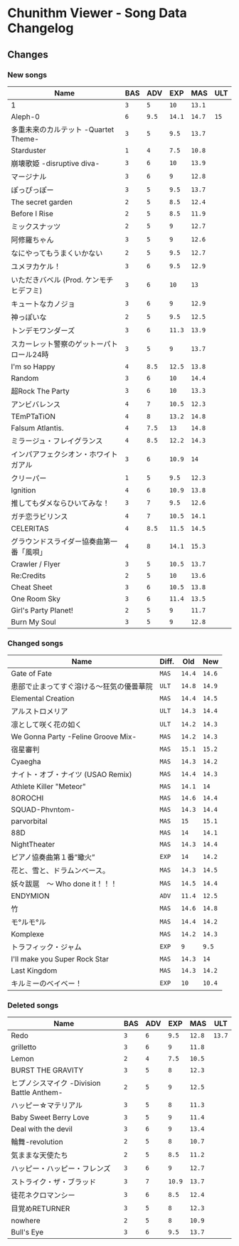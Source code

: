 # Chunithm Viewer - Song Data Changelog

## Changes

### New songs

Name|BAS|ADV|EXP|MAS|ULT
----|---|---|---|---|---
1|`3`|`5`|`10`|`13.1`
Aleph-0|`6`|`9.5`|`14.1`|`14.7`|`15`
多重未来のカルテット -Quartet Theme-|`3`|`5`|`9.5`|`13.7`
Starduster|`1`|`4`|`7.5`|`10.8`
崩壊歌姫 -disruptive diva-|`3`|`6`|`10`|`13.9`
マージナル|`3`|`6`|`9`|`12.8`
ぽっぴっぽー|`3`|`5`|`9.5`|`13.7`
The secret garden|`2`|`5`|`8.5`|`12.4`
Before I Rise|`2`|`5`|`8.5`|`11.9`
ミックスナッツ|`2`|`5`|`9`|`12.7`
阿修羅ちゃん|`3`|`5`|`9`|`12.6`
なにやってもうまくいかない|`2`|`5`|`9.5`|`12.7`
ユメヲカケル！|`3`|`6`|`9.5`|`12.9`
いただきバベル (Prod. ケンモチヒデフミ)|`3`|`6`|`10`|`13`
キュートなカノジョ|`3`|`6`|`9`|`12.9`
神っぽいな|`2`|`5`|`9.5`|`12.5`
トンデモワンダーズ|`3`|`6`|`11.3`|`13.9`
スカーレット警察のゲットーパトロール24時|`3`|`5`|`9`|`13.7`
I'm so Happy|`4`|`8.5`|`12.5`|`13.8`
Random|`3`|`6`|`10`|`14.4`
超Rock The Party|`3`|`6`|`10`|`13.3`
アンビバレンス|`4`|`7`|`10.5`|`12.3`
TEmPTaTiON|`4`|`8`|`13.2`|`14.8`
Falsum Atlantis.|`4`|`7.5`|`13`|`14.8`
ミラージュ・フレイグランス|`4`|`8.5`|`12.2`|`14.3`
インパアフェクシオン・ホワイトガアル|`3`|`6`|`10.9`|`14`
 クリーパー|`1`|`5`|`9.5`|`12.3`
Ignition|`4`|`6`|`10.9`|`13.8`
推してもダメならひいてみな！|`3`|`7`|`9.5`|`12.6`
ガチ恋ラビリンス|`4`|`7`|`10.5`|`14.1`
CELERITAS|`4`|`8.5`|`11.5`|`14.5`
グラウンドスライダー協奏曲第一番「風唄」|`4`|`8`|`14.1`|`15.3`
Crawler / Flyer|`3`|`5`|`10.5`|`13.7`
Re:Credits|`2`|`5`|`10`|`13.6`
Cheat Sheet|`3`|`6`|`10.5`|`13.8`
One Room Sky|`3`|`6`|`11.4`|`13.5`
Girl's Party Planet!|`2`|`5`|`9`|`11.7`
Burn My Soul|`3`|`5`|`9`|`12.8`

### Changed songs

Name|Diff.|Old|New
----|-----|---|---
Gate of Fate|`MAS`|`14.4`|`14.6`
患部で止まってすぐ溶ける～狂気の優曇華院|`ULT`|`14.8`|`14.9`
Elemental Creation|`MAS`|`14.4`|`14.5`
アルストロメリア|`ULT`|`14.3`|`14.4`
凛として咲く花の如く|`ULT`|`14.2`|`14.3`
We Gonna Party -Feline Groove Mix-|`MAS`|`14.2`|`14.3`
宿星審判|`MAS`|`15.1`|`15.2`
Cyaegha|`MAS`|`14.3`|`14.2`
ナイト・オブ・ナイツ (USAO Remix)|`MAS`|`14.4`|`14.3`
Athlete Killer "Meteor"|`MAS`|`14.1`|`14`
8OROCHI|`MAS`|`14.6`|`14.4`
SQUAD-Phvntom-|`MAS`|`14.3`|`14.4`
parvorbital|`MAS`|`15`|`15.1`
88D|`MAS`|`14`|`14.1`
NightTheater|`MAS`|`14.3`|`14.4`
ピアノ協奏曲第１番”蠍火”|`EXP`|`14`|`14.2`
花と、雪と、ドラムンベース。|`MAS`|`14.3`|`14.5`
妖々跋扈　～ Who done it！！！|`MAS`|`14.5`|`14.4`
ENDYMION|`ADV`|`11.4`|`12.5`
竹|`MAS`|`14.6`|`14.8`
モ°ルモ°ル|`MAS`|`14.4`|`14.2`
Komplexe|`MAS`|`14.2`|`14.3`
トラフィック・ジャム|`EXP`|`9`|`9.5`
I'll make you Super Rock Star|`MAS`|`14.3`|`14`
Last Kingdom|`MAS`|`14.3`|`14.2`
キルミーのベイベー！|`EXP`|`10`|`10.4`

### Deleted songs

Name|BAS|ADV|EXP|MAS|ULT
----|---|---|---|---|---
Redo|`3`|`6`|`9.5`|`12.8`|`13.7`
grilletto|`3`|`6`|`9`|`11.8`
Lemon|`2`|`4`|`7.5`|`10.5`
BURST THE GRAVITY|`3`|`5`|`8`|`12.3`
ヒプノシスマイク -Division Battle Anthem-|`2`|`5`|`9`|`12.5`
ハッピー☆マテリアル|`3`|`5`|`8`|`11.3`
Baby Sweet Berry Love|`3`|`5`|`9`|`11.4`
Deal with the devil|`3`|`6`|`9`|`13.4`
輪舞-revolution|`2`|`5`|`8`|`10.7`
気ままな天使たち|`2`|`5`|`8.5`|`11.2`
ハッピー・ハッピー・フレンズ|`3`|`6`|`9`|`12.7`
ストライク・ザ・ブラッド|`3`|`7`|`10.9`|`13.7`
徒花ネクロマンシー|`3`|`6`|`8.5`|`12.4`
目覚めRETURNER|`3`|`5`|`8`|`12.3`
nowhere|`2`|`5`|`8`|`10.9`
Bull's Eye|`3`|`6`|`9.5`|`13.7`

